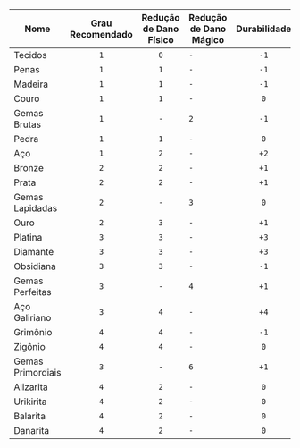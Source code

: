 | Nome              | Grau Recomendado | Redução de Dano Físico | Redução de Dano Mágico | Durabilidade |
|-------------------|:----------------:|:----------------------:|------------------------|:------------:|
| Tecidos           |        `1`       |           `0`          | `-`                    |     `-1`     |
| Penas             |        `1`       |           `1`          | `-`                    |     `-1`     |
| Madeira           |        `1`       |           `1`          | `-`                    |     `-1`     |
| Couro             |        `1`       |           `1`          | `-`                    |      `0`     |
| Gemas Brutas      |        `1`       |           `-`          | `2`                    |     `-1`     |
| Pedra             |        `1`       |           `1`          | `-`                    |      `0`     |
| Aço               |        `1`       |           `2`          | `-`                    |     `+2`     |
| Bronze            |        `2`       |           `2`          | `-`                    |     `+1`     |
| Prata             |        `2`       |           `2`          | `-`                    |     `+1`     |
| Gemas Lapidadas   |        `2`       |           `-`          | `3`                    |      `0`     |
| Ouro              |        `2`       |           `3`          | `-`                    |     `+1`     |
| Platina           |        `3`       |           `3`          | `-`                    |     `+3`     |
| Diamante          |        `3`       |           `3`          | `-`                    |     `+3`     |
| Obsidiana         |        `3`       |           `3`          | `-`                    |     `-1`     |
| Gemas Perfeitas   |        `3`       |           `-`          | `4`                    |     `+1`     |
| Aço Galiriano     |        `3`       |           `4`          | `-`                    |     `+4`     |
| Grimônio          |        `4`       |           `4`          | `-`                    |     `-1`     |
| Zigônio           |        `4`       |           `4`          | `-`                    |      `0`     |
| Gemas Primordiais |        `3`       |           `-`          | `6`                    |     `+1`     |
| Alizarita         |        `4`       |           `2`          | `-`                    |      `0`     |
| Urikirita         |        `4`       |           `2`          | `-`                    |      `0`     |
| Balarita          |        `4`       |           `2`          | `-`                    |      `0`     |
| Danarita          |        `4`       |           `2`          | `-`                    |      `0`     |
